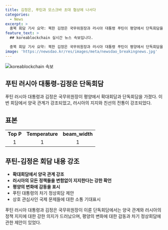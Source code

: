 ```yaml
---
title: 김정은, 푸틴과 모스크바 초대 협상에 나서다
categories:
  - News
excerpt: >
  중북 회담 기사 요약: 북한 김정은 국무위원장과 러시아 대통령 푸틴이 평양에서 단독회담을 가졌다. 김 위원장은 러시아와의 관계를 높이 평가하며 러시아의 정책을 무조건적으로 지지할 것을 강조했고, 푸틴 대통령은 김 위원장의 초대로 북한을 방문하게 되어 기쁨을 표현했다. 양국은 친선의 전통을 이어가며 미래의 상봉과 협력을 기대했다. 이에 반해 푸틴 대통령은 평양의 변화에 감동을 표현하며 지난 24년만에 북한을 방문하며 많은 변화를 목격했다고 언급했다.
feature_text: >
  ## koreablockchain 실시간 뉴스 속보입니다.

  중북 회담 기사 요약: 북한 김정은 국무위원장과 러시아 대통령 푸틴이 평양에서 단독회담을 가졌다. 김 위원장은 러시아와의 관계를 높이 평가하며 러시아의 정책을 무조건적으로 지지할 것을 강조했고, 푸틴 대통령은 김 위원장의 초대로 북한을 방문하게 되어 기쁨을 표현했다. 양국은 친선의 전통을 이어가며 미래의 상봉과 협력을 기대했다. 이에 반해 푸틴 대통령은 평양의 변화에 감동을 표현하며 지난 24년만에 북한을 방문하며 많은 변화를 목격했다고 언급했다.
image: 'https://newsdao.kr/res/images/meta/newsdao_breakingnews.jpg'
---
```


<p><img src="https://newsdao.kr/res/images/meta/newsdao_breakingnews.jpg" alt="koreablockchain 속보" /></p>

<h2 data-ke-size="size26">푸틴 러시아 대통령-김정은 단독회담</h2>

<p data-ke-size="size16">푸틴 러시아 대통령과 김정은 국무위원장이 평양에서 확대회담과 단독회담을 가졌다. 이번 회담에서 양국 관계가 강조되었고, 러시아의 지지와 친선의 전통이 강조되었다.</p>

<h2 data-ke-size="size24">표본</h2>

<table>
  <tbody>
    <tr>
      <td style="text-align: center; height: 17px;"><b>Top P</b></td>
      <td style="text-align: center; height: 17px;"><b>Temperature</b></td>
      <td style="text-align: center; height: 17px;"><b>beam_width</b></td>
    </tr>
    <tr>
      <td style="text-align: center; height: 17px;">1</td>
      <td style="text-align: center; height: 17px;">1</td>
      <td style="text-align: center; height: 17px;">1</td>
    </tr>
  </tbody>
</table>

<h2 data-ke-size="size24">푸틴-김정은 회담 내용 강조</h2>

<ul>
  <li><b>확대회담에서 양국 관계 강조</b></li>
  <li><b>러시아의 모든 정책들을 변함없이 지지한다는 강한 확언</b></li>
  <li><b>평양의 변화에 감동을 표시</b></li>
  <li>푸틴 대통령의 차기 정상회담 제안</li>
  <li>상호 관심사인 국제 문제들에 대한 소통 기대표시</li>
</ul>

<p data-ke-size="size16">푸틴 러시아 대통령과 김정은 국무위원장이 이룬 단독회담에서는 양국 관계와 러시아의 정책 지지에 대한 강한 의지가 드러났으며, 평양의 변화에 대한 감동과 차기 정상회담에 관한 제안이 있었다. </p>

